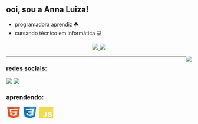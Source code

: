  <h2>ooi, sou a Anna Luiza!</h2>
<ul>
  <li> programadora aprendiz ☘️</li>
  <li> cursando técnico em informática 💻</li>
</ul>
<div align="center">
  <a href="https://github.com/1234anna">
  <img height="180em" src="https://github-readme-stats.vercel.app/api?username=1234anna&show_icons=true&theme=dark&include_all_commits=true&count_private=true&title_color=000000&text_color=2e2e2e&bg_color=fff8e7&icon_color=6a994e"/>
  <img height="130em" src="https://github-readme-stats.vercel.app/api/top-langs/?username=1234anna&layout=compact&langs_count=7&theme=dark&title_color=000000&bg_color=fff8e7&text_color=2e2e2e"/>
</div>
 

 
 <div>
  <img align="right" height="150" style="border-radius:50px; "src= "https://i.picasion.com/pic92/2bd93f8f68fe3e523ad271457339fdb2.gif""
 </div>
  
  
  <hr>
   <h3>redes sociais:</h3>
                                                                                                                                       <div> 
  <a href="https://instagram.com/__anna_luiza" target="_blank"><img src="https://img.shields.io/badge/-Instagram-%23E4405F?style=for-the-badge&logo=instagram&logoColor=white" target="_blank"></a>
  <a href = "luizaanna.gs@gmail.com"><img src=https://img.shields.io/badge/Gmail-D14836?style=for-the-badge&logo=gmail&logoColor=white></a>
  </div>

  
  <h3>aprendendo:</h3>
                                 
   <div> <img align="center"  height="30" width="40" src="https://raw.githubusercontent.com/devicons/devicon/master/icons/html5/html5-original.svg">
  <img align="center"  height="30" width="40" src="https://raw.githubusercontent.com/devicons/devicon/master/icons/css3/css3-original.svg">
 <img align="center" height="30" width="40" src="https://raw.githubusercontent.com/devicons/devicon/master/icons/javascript/javascript-plain.svg">
</div>
                                
  


  
  
  <!--
fff8e7
fffbe7
a24502

**1234anna/1234anna** is a ✨ _special_ ✨ repository because its `README.md` (this file) appears on your GitHub profile.

Here are some ideas to get you started:

- 🔭 I’m currently working on ...
- 🌱 I’m currently learning ...
- 👯 I’m looking to collaborate on ...
- 🤔 I’m looking for help with ...
- 💬 Ask me about ...
- 📫 How to reach me: ...
- 😄 Pronouns: ...
- ⚡ Fun fact: ...

<a href="https://github.com/anuraghazra/github-readme-stats">
  <img align="center" src="https://github-readme-stats.vercel.app/api/pin/?username=anuraghazra&repo=github-readme-stats" />
</a>
<a href="https://github.com/anuraghazra/convoychat">
  <img align="center" src="https://github-readme-stats.vercel.app/api/pin/?username=anuraghazra&repo=convoychat" />
</a>

-->
